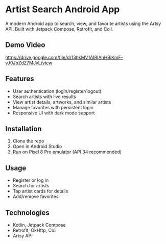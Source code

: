 # Artist Search Android App

A modern Android app to search, view, and favorite artists using the Artsy API. Built with Jetpack Compose, Retrofit, and Coil.

## Demo Video
https://drive.google.com/file/d/13hkMV1AIRIAhHBiKmF-vJ0JbZdZ7MJvL/view

## Features

- User authentication (login/register/logout)
- Search artists with live results
- View artist details, artworks, and similar artists
- Manage favorites with persistent login
- Responsive UI with dark mode support

## Installation

1. Clone the repo
2. Open in Android Studio
3. Run on Pixel 8 Pro emulator (API 34 recommended)

## Usage

- Register or log in
- Search for artists
- Tap artist cards for details
- Add/remove favorites

## Technologies

- Kotlin, Jetpack Compose
- Retrofit, OkHttp, Coil
- Artsy API


